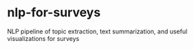 # nlp-for-surveys
NLP pipeline of topic extraction, text summarization, and useful visualizations for surveys
